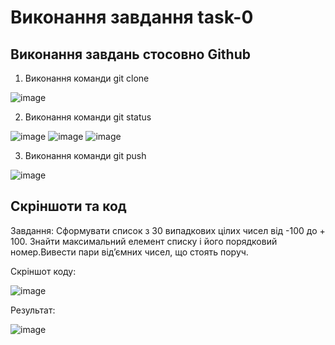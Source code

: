 # Виконання завдання task-0
## Виконання завдань стосовно Github
1) Виконання команди git clone

![image](https://user-images.githubusercontent.com/86650368/124478020-66e07980-ddad-11eb-913d-fea1d2b6d50a.png)

2) Виконання команди git status 

![image](https://user-images.githubusercontent.com/86650368/124478588-043bad80-ddae-11eb-8468-4757f979e9bc.png)
![image](https://user-images.githubusercontent.com/86650368/124478673-1c133180-ddae-11eb-9712-839d74d0b57e.png)
![image](https://user-images.githubusercontent.com/86650368/124478738-2af9e400-ddae-11eb-8a20-56a08bb738f3.png)

3) Виконання команди git push

![image](https://user-images.githubusercontent.com/86650368/124479450-f6d2f300-ddae-11eb-8d32-6cfe76d572bc.png)

## Скріншоти та код
Завдання:
Сформувати список з 30 випадкових цілих чисел від -100 до + 100. Знайти максимальний елемент списку і його порядковий номер.Вивести пари від’ємних чисел, що стоять поруч.

Скріншот коду:

![image](https://user-images.githubusercontent.com/86650368/124487299-37cf0580-ddb7-11eb-8998-82bce8c8551d.png)

Результат:

![image](https://user-images.githubusercontent.com/86650368/124487597-96947f00-ddb7-11eb-82ab-8aeb31c83aad.png)

